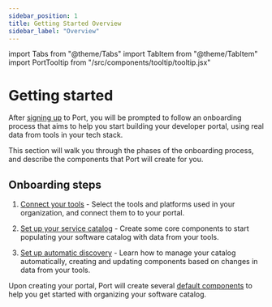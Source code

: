 ```yaml
---
sidebar_position: 1
title: Getting Started Overview
sidebar_label: "Overview"
---
```


import Tabs from "@theme/Tabs"
import TabItem from "@theme/TabItem"
import PortTooltip from "/src/components/tooltip/tooltip.jsx"

# Getting started

After [signing up](https://app.getport.io) to Port, you will be prompted to follow an onboarding process that aims to help you start building your developer portal, using real data from tools in your tech stack.

This section will walk you through the phases of the onboarding process, and describe the components that Port will create for you. 

## Onboarding steps

1. [Connect your tools](./connect-tools.md) - Select the tools and platforms used in your organization, and connect them to to your portal.

2. [Set up your service catalog](./set-up-service-catalog.md) - Create some core components to start populating your software catalog with data from your tools.

3. [Set up automatic discovery](./set-up-automatic-discovery.md) - Learn how to manage your catalog automatically, creating and updating components based on changes in data from your tools.

Upon creating your portal, Port will create several [default components](./default-components.md) to help you get started with organizing your software catalog. 

